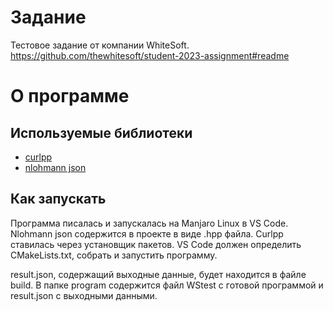 # Задание
Тестовое задание от компании WhiteSoft.
https://github.com/thewhitesoft/student-2023-assignment#readme

# О программе
## Используемые библиотеки
-  [curlpp](https://github.com/jpbarrette/curlpp)
-  [nlohmann json](https://github.com/nlohmann/json)
## Как запускать
Программа писалась и запускалась на Manjaro Linux в VS Code. Nlohmann json содержится в проекте в виде .hpp файла.
Curlpp ставилась через установщик пакетов. VS Code должен определить CMakeLists.txt, собрать и запустить программу.

result.json, содержащий выходные данные, будет находится в файле build.
В папке program содержится файл WStest с готовой программой и result.json с выходными данными.
